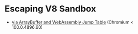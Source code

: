 # Escaping V8 Sandbox

- [via ArrayBuffer and WebAssembly Jump Table](./via%20ArrayBuffer%20and%20WebAssembly%20jump%20table) (Chromium < 100.0.4896.60)
